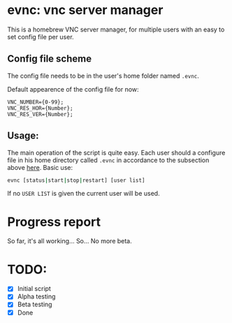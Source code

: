 # evnc: vnc server manager

This is a homebrew VNC server manager, for multiple users with an easy to set config file per user.

## Config file scheme

The config file needs to be in the user's home folder named `.evnc`.

Default appearence of the config file for now:
```
VNC_NUMBER={0-99};
VNC_RES_HOR={Number};
VNC_RES_VER={Number};
```

## Usage:
The main operation of the script is quite easy.
Each user should a configure file in his home directory called `.evnc` in accordance to the subsection above [here](#config-file-scheme).
Basic use:
```bash
evnc [status|start|stop|restart] [user list]
```
If no `USER LIST` is given the current user will be used.

# Progress report
So far, it's all working...
So... No more beta.

# TODO:

- [x] Initial script
- [x] Alpha testing
- [x] Beta testing
- [x] Done
